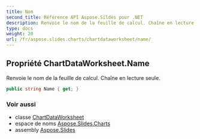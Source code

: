 ```yaml
---
title: Nom
second_title: Référence API Aspose.Sildes pour .NET
description: Renvoie le nom de la feuille de calcul. Chaîne en lecture seule.
type: docs
weight: 20
url: /fr/aspose.slides.charts/chartdataworksheet/name/
---
```


## Propriété ChartDataWorksheet.Name

Renvoie le nom de la feuille de calcul. Chaîne en lecture seule.

```csharp
public string Name { get; }
```

### Voir aussi

* classe [ChartDataWorksheet](../../chartdataworksheet)
* espace de noms [Aspose.Slides.Charts](../../chartdataworksheet)
* assembly [Aspose.Slides](../../../)

<!-- NE PAS MODIFIER : généré par xmldocmd pour Aspose.Slides.dll -->